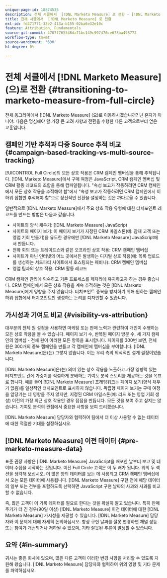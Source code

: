 ```yaml
---
unique-page-id: 18874535
description: 전체 서클에서  [!DNL Marketo Measure] 로 전환 - [!DNL Marketo Measure]
title: 전체 서클에서  [!DNL Marketo Measure] 로 전환
exl-id: fd471771-33e2-413a-b155-02ba6e32e10c
feature: Attribution, Fundamentals
source-git-commit: 4787f765348da71bc149c997470ce678ba498772
workflow-type: tm+mt
source-wordcount: '630'
ht-degree: 0%

---
```


# 전체 서클에서 [!DNL Marketo Measure] (으)로 전환 {#transitioning-to-marketo-measure-from-full-circle}

전체 동그라미에서 [!DNL Marketo Measure] (으)로 이동하시겠습니까? 넌 혼자가 아니야. 다음은 명심해야 할 가장 큰 고려 사항과 전환을 수행한 다른 고객으로부터 얻은 교훈입니다.

## 캠페인 기반 추적과 다중 Source 추적 비교 {#campaign-based-tracking-vs-multi-source-tracking}

[!UICONTROL Full Circle]의 모든 상호 작용은 CRM 캠페인 멤버십을 통해 추적됩니다. [!DNL Marketo Measure]에서 구매 여정은 JavaScript, CRM 캠페인 멤버십 및 CRM 활동 레코드의 조합을 통해 컴파일됩니다. &quot;속성 보고가 작동하려면 CRM 캠페인에서 모든 상호 작용을 추적해야 함&quot;에서 &quot;속성 보고가 작동하려면 CRM 캠페인에서 이 하위 집합만 추적해야 함&quot;으로 정신적인 전환을 설정하는 것은 까다로울 수 있습니다.

일반적으로 [!DNL Marketo Measure]에서 주요 상호 작용 유형에 대한 터치포인트 레코드를 만드는 방법은 다음과 같습니다.

* 사이트의 양식 채우기: [!DNL Marketo Measure] JavaScript
* 사이트의 페이지 보기: 이 페이지 보기가 지정된 CRM 마일스톤(예: 잠재 고객 또는 영업 기회 만들기)을 유도한 경우에만 [!DNL Marketo Measure] JavaScript에서 만듭니다.
* 전화 회의 또는 트레이드쇼와 같은 오프라인 상호 작용: CRM 캠페인 멤버십
* 사이트가 아닌 인터넷의 어느 곳에서든 발생하는 디지털 상호 작용(예: 목록 업로드를 생성하는 서드파티 사이트에서 호스팅되는 웨비나): CRM 캠페인 멤버십
* 영업 팀과의 상호 작용: CRM 활동 레코드

CRM 캠페인 관리에 익숙하고 기존 프로세스를 제자리에 유지하고자 하는 경우 좋습니다. CRM 캠페인에서 모든 상호 작용을 계속 추적하는 것은 [!DNL Marketo Measure]에게 영향을 주지 않습니다. 터치포인트 중복을 방지하기 위해 원하는 캠페인 하위 집합에서 터치포인트만 생성하는 논리를 디자인할 수 있습니다.

## 가시성과 기여도 비교 {#visibility-vs-attribution}

대부분의 전체 원 설정을 사용하면 마케팅 또는 판매 노력과 관련하여 개인이 수행하는 모든 상호 작용을 볼 수 있습니다. 페이지 보기 수, 반복된 페이지 방문 수, 세 가지 캠페인의 멤버십 - 전체 원이 이러한 모든 항목을 표시합니다. 페이지를 300번 보면, 전체 원은 300개의 중복 캠페인을 만들고 각 캠페인에 멤버십을 부여합니다. [!DNL Marketo Measure]은(는) 그렇지 않습니다. 이는 우리 측의 의식적인 설계 결정이었습니다.

[!DNL Marketo Measure]은(는) 의미 있는 상호 작용을 노출하고 가장 영향력 있는 터치포인트 간에 가중치를 적절하게 분배하는 기여도 분석 스토리를 제공하는 것을 목표로 합니다. 예를 들어 [!DNL Marketo Measure] 프레임워크는 페이지 보기(양식 채우기 없음)를 일상적인 터치포인트로 표시하지 않습니다. 독립형 페이지 보기는 구매 여정을 앞당기는 데 영향을 주지 않지만, 지정된 CRM 마일스톤(예: 리드 또는 영업 기회 생성) 이전의 가장 최근 상호 작용인 경우 접점을 만듭니다. 모든 것을 보여 주고 싶지는 않습니다. 기여도 분석의 관점에서 중요한 사항을 보여 드리겠습니다.

[!DNL Marketo Measure] 담당자와 협력하여 팀에서 더 이상 사용할 수 없는 데이터에 대한 적절한 기대를 설정하십시오.

## [!DNL Marketo Measure] 이전 데이터 {#pre-marketo-measure-data}

표준 권장 사항은 [!DNL Marketo Measure] JavaScript을 배포한 날부터 보고 및 데이터 수집을 시작하는 것입니다. 이전 Full Circle 고객은 이 두 배가 됩니다. 위의 두 섹션을 생각해 보십시오. 더 많은 양의 데이터를 보는 데 사용되고 CRM 캠페인 멤버십에서 오는 모든 데이터에 사용됩니다. [!DNL Marketo Measure] 구현 전에 해당 데이터의 일부 또는 전부를 포함하도록 선택하면 JavaScript 구현 날짜의 사과와 사과를 비교할 수 없습니다.

즉, 많은 고객이 이 기록 데이터를 필요로 한다는 것을 확실히 알고 있습니다. 특히 판매 주기가 더 긴 경우(90일 이상) [!DNL Marketo Measure] 이전 데이터에 대한 [!DNL Marketo Measure] 가시성을 제공할 수 있습니다. [!DNL Marketo Measure] 담당자와 이 문제에 대해 자세히 논의하십시오. 항상 구현 날짜를 잘못 변경하면 채널 성능 또는 참여가 개선되거나 저하될 수 있으며, 기타 잘못된 추론이 발생할 수 있습니다.

## 요약 {#in-summary}

귀사는 좋은 회사에 있으며, 많은 다른 고객이 이러한 변경 사항을 처리할 수 있도록 지원해 왔습니다. [!DNL Marketo Measure] 담당자와 협력하여 위의 영향 및 기타 문제를 파악하십시오.
